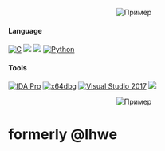 <p align="center">
  <img src="https://files.catbox.moe/a94ppu.gif" alt="Пример">
</p>

#### Language
[![C](https://img.shields.io/badge/C-000?style=for-the-badge&logo=c)](#) [![](https://img.shields.io/badge/C++-000?style=for-the-badge&logo=c%2B%2B)](#)  [![](https://img.shields.io/badge/lua-000?style=for-the-badge&logo=lua)](#)  [![Python](https://img.shields.io/badge/python-000?style=for-the-badge&logo=python)](#) 

#### Tools
[![IDA Pro](https://img.shields.io/badge/IDA%20Pro-000?style=for-the-badge)](#) [![x64dbg](https://img.shields.io/badge/x64dbg-000?style=for-the-badge)](#) [![Visual Studio 2017](https://img.shields.io/badge/Visual%20Studio%202017-000?style=for-the-badge)](#) [![](https://img.shields.io/badge/Visual%20Studio%202017-000?style=for-the-badge)](#) 

<p align="center">
  <img src="https://count.getloli.com/get/@lhwe?theme=gelbooru" alt="Пример">
</p>

# formerly @lhwe
